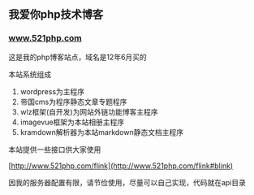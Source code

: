 ## 我爱你php技术博客 ##

### www.521php.com ###

这是我的php博客站点，域名是12年6月买的

本站系统组成

1. wordpress为主程序
2. 帝国cms为程序静态文章专题程序
3. wlz框架(自开发)为网站外链功能博客主程序
4. imagevue框架为本站相册主程序
5. kramdown解析器为本站markdown静态文档主程序

本站提供一些接口供大家使用


[http://www.521php.com/flink](http://www.521php.com/flink#blink)

因我的服务器配置有限，请节俭使用，尽量可以自己实现，代码就在api目录
